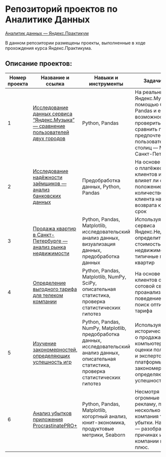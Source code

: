 # Репозиторий проектов по Аналитике Данных

[Аналитик данных — Яндекс.Практикум](https://praktikum.yandex.ru/data-analyst/)

В данном репозитории размещены проекты, выполненные в ходе прохождения курса Яндекс.Практикума.

## Описание проектов:

| Номер проекта | Название и ссылка | Навыки и инструменты  | Задачи проекта                            |
|---------------|-------------------|-----------------------|-------------------------------------------|
|1              |[Исследование данных сервиса “Яндекс.Музыка” — сравнение пользователей двух городов](https://github.com/Sirinema/Yandex_Practicum/blob/main/1.Исследования%20пользователей%20Яндекс.Музыки/Yandex_music.ipynb)|Python, Pandas|На реальных данных Яндекс.Музыки c помощью библиотеки Pandas и её возможностей проверить данные и сравнить поведение и предпочтения пользователей двух столиц — Москвы и Санкт-Петербурга.|
|2              |[Исследование надёжности заёмщиков — анализ банковских данных](https://github.com/Sirinema/Yandex_Practicum/blob/main/2.Исследование%20надёжности%20заёмщиков/credit_scoring.ipynb)|Предобработка данных, Python, Pandas|На основе статистики о платёжеспособности клиентов исследовать влияет ли семейное положение и количество детей клиента на факт возврата кредита в срок|
|3              |[Продажа квартир в Санкт-Петербурге — анализ рынка недвижимости](https://github.com/Sirinema/Yandex_Practicum/blob/main/3.Исследование%20объявлений%20о%20продаже%20квартир/spb_realty.ipynb)|Python, Pandas, Matplotlib, исследовательский анализ данных, визуализация данных, предобработка данных|Используя данные сервиса Яндекс.Недвижимость, определить рыночную стоимость объектов недвижимости и типичные параметры квартир|
|4              |[Определение выгодного тарифа для телеком компании](https://github.com/Sirinema/Yandex_Practicum/blob/main/4.Определение%20перспективного%20тарифа%20для%20телеком-компании/telecom_tarif.ipynb)|Python, Pandas, Matplotlib, NumPy, SciPy, описательная статистика, проверка статистических гипотез|На основе данных клиентов оператора сотовой связи проанализировать поведение клиентов и поиск оптимального тарифа|
|5              |[Изучение закономерностей, определяющих успешность игр](https://github.com/Sirinema/Yandex_Practicum/blob/main/5.Выявление%20закономерностей%20определяющих%20успешность%20игры/success_games.ipynb)|Python, Pandas, NumPy, Matplotlib, предобработка данных, исследовательский анализ данных, описательная статистика, проверка статистических гипотез|Используя исторические данные о продажах компьютерных игр, оценки пользователей и экспертов, жанры и платформы, выявить закономерности, определяющие успешность игры|
|6              |[Анализ убытков приложения ProcrastinatePRO+](https://github.com/Sirinema/Yandex_Practicum/blob/main/6.Анализ%20бизнес-показателей%20приложения%20Procrastinate%20Pro%2B/procrastinate_pro.ipynb)|Python, Pandas, Matplotlib, когортный анализ, юнит-экономика, продуктовые метрики, Seaborn|Несмотря на огромные вложения в рекламу, последние несколько месяцев компания терпит убытки. Наша задача — разобраться в причинах и помочь компании выйти в плюс.|